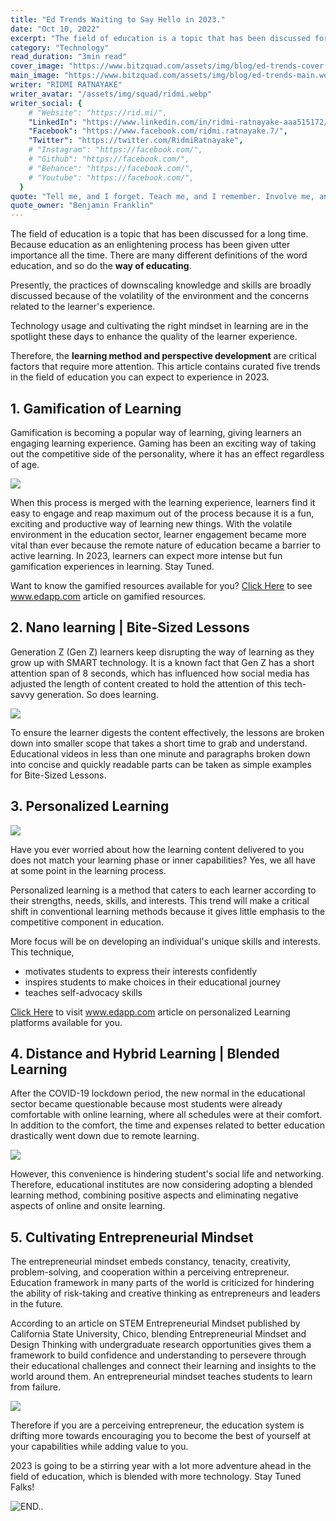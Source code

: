 ```yaml
---
title: "Ed Trends Waiting to Say Hello in 2023."
date: "Oct 10, 2022"
excerpt: "The field of education is a topic that has been discussed for a long time. Because education as an enlightening process has been given utter importance all the..."
category: "Technology"
read_duration: "3min read"
cover_image: "https://www.bitzquad.com/assets/img/blog/ed-trends-cover.webp"
main_image: "https://www.bitzquad.com/assets/img/blog/ed-trends-main.webp"
writer: "RIDMI RATNAYAKE"
writer_avatar: "/assets/img/squad/ridmi.webp"
writer_social: {
    # "Website": "https://rid.mi/",
    "LinkedIn": "https://www.linkedin.com/in/ridmi-ratnayake-aaa515172/",
    "Facebook": "https://www.facebook.com/ridmi.ratnayake.7/",
    "Twitter": "https://twitter.com/RidmiRatnayake",
    # "Instagram": "https://facebook.com/",
    # "Github": "https://facebook.com/",
    # "Behance": "https://facebook.com/",
    # "Youtube": "https://facebook.com/",
  }
quote: "Tell me, and I forget. Teach me, and I remember. Involve me, and I learn."
quote_owner: "Benjamin Franklin"
---
```


The field of education is a topic that has been discussed for a long time. Because education as an enlightening process has been given utter importance all the time. There are many different definitions of the word education, and so do the **way of educating**.

Presently, the practices of downscaling knowledge and skills are broadly discussed because of the volatility of the environment and the concerns related to the learner's experience.

Technology usage and cultivating the right mindset in learning are in the spotlight these days to enhance the quality of the learner experience.

Therefore, the **learning method and perspective development** are critical factors that require more attention. This article contains curated five trends in the field of education you can expect to experience in 2023.

## 1. Gamification of Learning

Gamification is becoming a popular way of learning, giving learners an engaging learning experience. Gaming has been an exciting way of taking out the competitive side of the personality, where it has an effect regardless of age.

<img  src="https://i.postimg.cc/BbvTQxJq/1.gif"/>
<!-- ![Gaming](https://i.postimg.cc/BbvTQxJq/1.gif) -->

When this process is merged with the learning experience, learners find it easy to engage and reap maximum out of the process because it is a fun, exciting and productive way of learning new things. With the volatile environment in the education sector, learner engagement became more vital than ever because the remote nature of education became a barrier to active learning. In 2023, learners can expect more intense but fun gamification experiences in learning. Stay Tuned.

Want to know the gamified resources available for you? [Click Here](https://www.edapp.com/blog/gamified-learning-platforms/) to see www.edapp.com article on gamified resources.

## 2. Nano learning | Bite-Sized Lessons

Generation Z (Gen Z) learners keep disrupting the way of learning as they grow up with SMART technology. It is a known fact that Gen Z has a short attention span of 8 seconds, which has influenced how social media has adjusted the length of content created to hold the attention of this tech-savvy generation. So does learning.

<img  src="https://i.postimg.cc/qRc9sdfm/1-tnq-PUx-ZKLh-Asjmcmh4h-K0w.gif"/>

To ensure the learner digests the content effectively, the lessons are broken down into smaller scope that takes a short time to grab and understand. Educational videos in less than one minute and paragraphs broken down into concise and quickly readable parts can be taken as simple examples for Bite-Sized Lessons.

## 3. Personalized Learning

<img  src="https://i.postimg.cc/fbsnqvcq/HDuIg5R.gif"/>

Have you ever worried about how the learning content delivered to you does not match your learning phase or inner capabilities? Yes, we all have at some point in the learning process.

Personalized learning is a method that caters to each learner according to their strengths, needs, skills, and interests. This trend will make a critical shift in conventional learning methods because it gives little emphasis to the competitive component in education.

More focus will be on developing an individual's unique skills and interests. This technique,

- motivates students to express their interests confidently
- inspires students to make choices in their educational journey
- teaches self-advocacy skills

[Click Here](https://www.edapp.com/blog/10-personalized-learning-platforms/) to visit www.edapp.com article on personalized Learning platforms available for you.

## 4. Distance and Hybrid Learning | Blended Learning

After the COVID-19 lockdown period, the new normal in the educational sector became questionable because most students were already comfortable with online learning, where all schedules were at their comfort. In addition to the comfort, the time and expenses related to better education drastically went down due to remote learning.

<img  src="https://i.postimg.cc/fT196Vg0/wifree-001.gif"/>

However, this convenience is hindering student's social life and networking. Therefore, educational institutes are now considering adopting a blended learning method, combining positive aspects and eliminating negative aspects of online and onsite learning.

## 5. Cultivating Entrepreneurial Mindset

The entrepreneurial mindset embeds constancy, tenacity, creativity, problem-solving, and cooperation within a perceiving entrepreneur. Education framework in many parts of the world is criticized for hindering the ability of risk-taking and creative thinking as entrepreneurs and leaders in the future.

According to an article on STEM Entrepreneurial Mindset published by California State University, Chico, blending Entrepreneurial Mindset and Design Thinking with undergraduate research opportunities gives them a framework to build confidence and understanding to persevere through their educational challenges and connect their learning and insights to the world around them. An entrepreneurial mindset teaches students to learn from failure.

<img  src="https://i.postimg.cc/CKk6B6dy/9296f70fce1ae3f298e0d085c17f6a3f.gif"/>

Therefore if you are a perceiving entrepreneur, the education system is drifting more towards encouraging you to become the best of yourself at your capabilities while adding value to you.

2023 is going to be a stirring year with a lot more adventure ahead in the field of education, which is blended with more technology. Stay Tuned Falks!

![END..](https://i.postimg.cc/6psr26Z3/b337ab9a13a71006af9a804a2bbc2785.gif)
